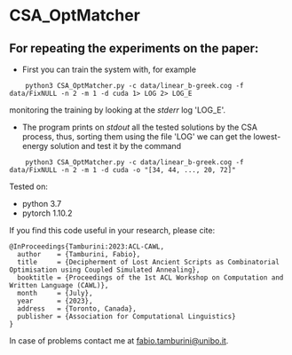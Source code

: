 # CSA_OptMatcher

## For repeating the experiments on the paper:
- First you can train the system with, for example
```
    python3 CSA_OptMatcher.py -c data/linear_b-greek.cog -f data/FixNULL -n 2 -m 1 -d cuda 1> LOG 2> LOG_E
```
monitoring the training by looking at the *stderr* log 'LOG_E'. 

- The program prints on *stdout* all the tested solutions by the CSA process, thus, sorting them using the file 'LOG' we can get the lowest-energy solution and test it by the command
```
    python3 CSA_OptMatcher.py -c data/linear_b-greek.cog -f data/FixNULL -n 2 -m 1 -d cuda -o "[34, 44, ..., 20, 72]"
```

Tested on:
- python 3.7
- pytorch 1.10.2

If you find this code useful in your research, please cite:
```
@InProceedings{Tamburini:2023:ACL-CAWL,
  author    = {Tamburini, Fabio},
  title     = {Decipherment of Lost Ancient Scripts as Combinatorial Optimisation using Coupled Simulated Annealing},
  booktitle = {Proceedings of the 1st ACL Workshop on Computation and Written Language (CAWL)},
  month     = {July},
  year      = {2023},
  address   = {Toronto, Canada},
  publisher = {Association for Computational Linguistics}
}
```

In case of problems contact me at <fabio.tamburini@unibo.it>.
